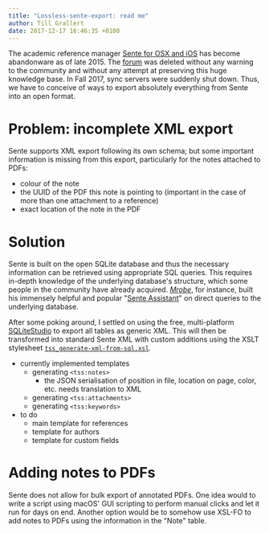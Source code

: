 ```yaml
---
title: "Lossless-sente-export: read me"
author: Till Grallert
date: 2017-12-17 16:46:35 +0100
---
```


The academic reference manager [Sente for OSX and iOS](http://www.thirdstreetsoftware.com) has become abandonware as of late 2015. The [forum](http://sente.tenderapp.com) was deleted without any warning to the community and without any attempt at preserving this huge knowledge base. In Fall 2017, sync servers were suddenly shut down.
Thus, we have to conceive of ways to export absolutely everything from Sente into an open format.

# Problem: incomplete XML export

Sente supports XML export following its own schema; but some important information is missing from this export, particularly for the notes attached to PDFs:

- colour of the note
- the UUID of the PDF this note is pointing to (important in the case of more than one attachment to a reference)
- exact location of the note in the PDF

# Solution

Sente is built on the open SQLite database and thus the necessary information can be retrieved using appropriate SQL queries. This requires in-depth knowledge of the underlying database's structure, which some people in the community have already acquired. [*Mrobe*](https://github.com/mrobe), for instance, built his immensely helpful and popular "[Sente Assistant](https://github.com/mrobe/senteAssistant)" on direct queries to the underlying database.

After some poking around, I settled on using the free, multi-platform [SQLiteStudio](http://sqlitestudio.pl) to export all tables as generic XML. This will then be transformed into standard Sente XML with custom additions using the XSLT stylesheet [`tss_generate-xml-from-sql.xsl`](xslt/tss_generate-xml-from-sql.xsl).

- currently implemented templates
    + generating `<tss:notes>`
        * the JSON serialisation of position in file, location on page, color, etc. needs translation to XML
    + generating `<tss:attachments>`
    + generating `<tss:keywords>`
- to do
    + main template for references
    + template for authors
    + template for custom fields

# Adding notes to PDFs

Sente does not allow for bulk export of annotated PDFs. One idea would to write a script using macOS' GUI scripting to perform manual clicks and let it run for days on end. Another option would be to somehow use XSL-FO to add notes to PDFs using the information in the "Note" table.

